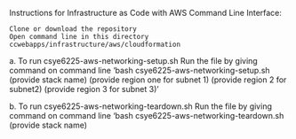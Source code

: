 Instructions for Infrastructure as Code with AWS Command Line Interface:

    Clone or download the repository
    Open command line in this directory ccwebapps/infrastructure/aws/cloudformation

a. To run csye6225-aws-networking-setup.sh
    Run the file by giving command on command line ‘bash csye6225-aws-networking-setup.sh (provide stack name) (provide region one for subnet 1) (provide region 2 for subnet2) (provide region 3 for subnet 3)’

b. To run csye6225-aws-networking-teardown.sh
    Run the file by giving command on command line ‘bash csye6225-aws-networking-teardown.sh (provide stack name)